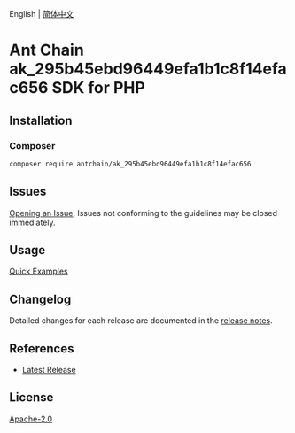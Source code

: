 English | [简体中文](README-CN.md)

# Ant Chain ak_295b45ebd96449efa1b1c8f14efac656 SDK for PHP

## Installation

### Composer

```bash
composer require antchain/ak_295b45ebd96449efa1b1c8f14efac656
```

## Issues

[Opening an Issue](https://github.com/alipay/antchain-openapi-prod-sdk/issues/new), Issues not conforming to the guidelines may be closed immediately.

## Usage

[Quick Examples](https://github.com/alipay/antchain-openapi-prod-sdk/blob/master/docs/0-Examples-EN.md#quick-examples)

## Changelog

Detailed changes for each release are documented in the [release notes](./ChangeLog.txt).

## References

* [Latest Release](https://github.com/antchain-openapi-sdk-php)

## License

[Apache-2.0](http://www.apache.org/licenses/LICENSE-2.0)
